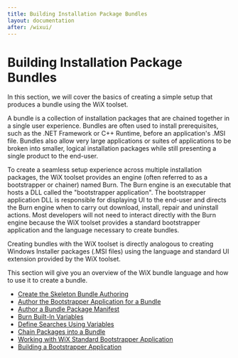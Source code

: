 ```yaml
---
title: Building Installation Package Bundles
layout: documentation
after: /wixui/
---
```

# Building Installation Package Bundles

In this section, we will cover the basics of creating a simple setup that produces a bundle using the WiX toolset.

A bundle is a collection of installation packages that are chained together in a single user experience. Bundles are often used to install prerequisites, such as the .NET Framework or C++ Runtime, before an application&apos;s .MSI file. Bundles also allow very large applications or suites of applications to be broken into smaller, logical installation packages while still presenting a single product to the end-user.

To create a seamless setup experience across multiple installation packages, the WiX toolset provides an engine (often referred to as a bootstrapper or chainer) named Burn. The Burn engine is an executable that hosts a DLL called the &quot;bootstrapper application&quot;. The bootstrapper application DLL is responsible for displaying UI to the end-user and directs the Burn engine when to carry out download, install, repair and uninstall actions. Most developers will not need to interact directly with the Burn engine because the WiX toolset provides a standard bootstrapper application and the language necessary to create bundles.

Creating bundles with the WiX toolset is directly analogous to creating Windows Installer packages (.MSI files) using the language and standard UI extension provided by the WiX toolset.

This section will give you an overview of the WiX bundle language and how to use it to create a bundle.

*  [Create the Skeleton Bundle Authoring](authoring_bundle_skeleton.html)
*  [Author the Bootstrapper Application for a Bundle](authoring_bundle_application.html)
*  [Author a Bundle Package Manifest](authoring_bundle_package_manifest.html)
*  [Burn Built-In Variables](bundle_built_in_variables.html)
*  [Define Searches Using Variables](bundle_define_searches.html)
*  [Chain Packages into a Bundle](bundle_author_chain.html)
*  [Working with WiX Standard Bootstrapper Application](wixstdba/index.html)
*  [Building a Bootstrapper Application](ba/index.html)
